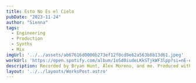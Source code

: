```yaml
---
title: Esto No Es el Cielo
pubDate: "2023-11-24"
author: "Sienna"
tags:
  - Engineering
  - Production
  - Synths
  - Mix
imgUrl: '../../assets/ab67616d0000b273ef12f8cd9e62a563b8b13d61.jpeg'
workUrl: 'https://open.spotify.com/album/1oSd0iudeLKkSTjkWF3lpp?si=nE-ok3trTjW-qXWW_qNczQ'
description: Recorded by Bryan Hunt, Álex Moreno, and me. Produced with Álex Moreno.
layout: '../../layouts/WorksPost.astro'
---
```

